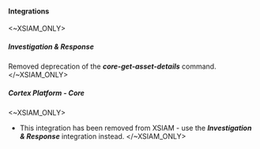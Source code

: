 
#### Integrations

<~XSIAM_ONLY>
##### Investigation & Response

Removed deprecation of the ***core-get-asset-details*** command.
</~XSIAM_ONLY>

##### Cortex Platform - Core

<~XSIAM_ONLY>
- This integration has been removed from XSIAM - use the ***Investigation & Response*** integration instead.
</~XSIAM_ONLY>
